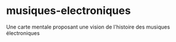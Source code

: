 # musiques-electroniques
Une carte mentale proposant une vision de l'histoire des musiques électroniques
